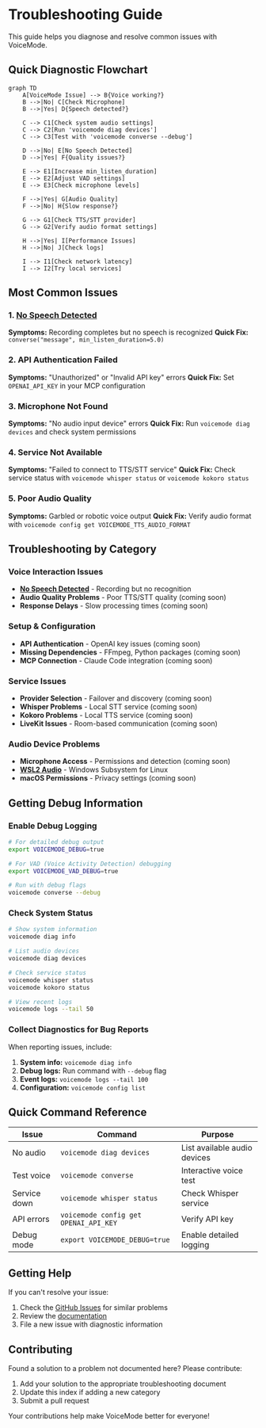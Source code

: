 # Troubleshooting Guide

This guide helps you diagnose and resolve common issues with VoiceMode.

## Quick Diagnostic Flowchart

```mermaid
graph TD
    A[VoiceMode Issue] --> B{Voice working?}
    B -->|No| C[Check Microphone]
    B -->|Yes| D{Speech detected?}

    C --> C1[Check system audio settings]
    C --> C2[Run 'voicemode diag devices']
    C --> C3[Test with 'voicemode converse --debug']

    D -->|No| E[No Speech Detected]
    D -->|Yes| F{Quality issues?}

    E --> E1[Increase min_listen_duration]
    E --> E2[Adjust VAD settings]
    E --> E3[Check microphone levels]

    F -->|Yes| G[Audio Quality]
    F -->|No| H{Slow response?}

    G --> G1[Check TTS/STT provider]
    G --> G2[Verify audio format settings]

    H -->|Yes| I[Performance Issues]
    H -->|No| J[Check logs]

    I --> I1[Check network latency]
    I --> I2[Try local services]
```

## Most Common Issues

### 1. [No Speech Detected](voice-interaction/no-speech-detected.md)
**Symptoms:** Recording completes but no speech is recognized
**Quick Fix:** `converse("message", min_listen_duration=5.0)`

### 2. API Authentication Failed
**Symptoms:** "Unauthorized" or "Invalid API key" errors
**Quick Fix:** Set `OPENAI_API_KEY` in your MCP configuration

### 3. Microphone Not Found
**Symptoms:** "No audio input device" errors
**Quick Fix:** Run `voicemode diag devices` and check system permissions

### 4. Service Not Available
**Symptoms:** "Failed to connect to TTS/STT service"
**Quick Fix:** Check service status with `voicemode whisper status` or `voicemode kokoro status`

### 5. Poor Audio Quality
**Symptoms:** Garbled or robotic voice output
**Quick Fix:** Verify audio format with `voicemode config get VOICEMODE_TTS_AUDIO_FORMAT`

## Troubleshooting by Category

### Voice Interaction Issues
- **[No Speech Detected](voice-interaction/no-speech-detected.md)** - Recording but no recognition
- **Audio Quality Problems** - Poor TTS/STT quality (coming soon)
- **Response Delays** - Slow processing times (coming soon)

### Setup & Configuration
- **API Authentication** - OpenAI key issues (coming soon)
- **Missing Dependencies** - FFmpeg, Python packages (coming soon)
- **MCP Connection** - Claude Code integration (coming soon)

### Service Issues
- **Provider Selection** - Failover and discovery (coming soon)
- **Whisper Problems** - Local STT service (coming soon)
- **Kokoro Problems** - Local TTS service (coming soon)
- **LiveKit Issues** - Room-based communication (coming soon)

### Audio Device Problems
- **Microphone Access** - Permissions and detection (coming soon)
- **[WSL2 Audio](audio-devices/wsl2-audio.md)** - Windows Subsystem for Linux
- **macOS Permissions** - Privacy settings (coming soon)

## Getting Debug Information

### Enable Debug Logging

```bash
# For detailed debug output
export VOICEMODE_DEBUG=true

# For VAD (Voice Activity Detection) debugging
export VOICEMODE_VAD_DEBUG=true

# Run with debug flags
voicemode converse --debug
```

### Check System Status

```bash
# Show system information
voicemode diag info

# List audio devices
voicemode diag devices

# Check service status
voicemode whisper status
voicemode kokoro status

# View recent logs
voicemode logs --tail 50
```

### Collect Diagnostics for Bug Reports

When reporting issues, include:

1. **System info:** `voicemode diag info`
2. **Debug logs:** Run command with `--debug` flag
3. **Event logs:** `voicemode logs --tail 100`
4. **Configuration:** `voicemode config list`

## Quick Command Reference

| Issue | Command | Purpose |
|-------|---------|---------|
| No audio | `voicemode diag devices` | List available audio devices |
| Test voice | `voicemode converse` | Interactive voice test |
| Service down | `voicemode whisper status` | Check Whisper service |
| API errors | `voicemode config get OPENAI_API_KEY` | Verify API key |
| Debug mode | `export VOICEMODE_DEBUG=true` | Enable detailed logging |

## Getting Help

If you can't resolve your issue:

1. Check the [GitHub Issues](https://github.com/mbailey/voicemode/issues) for similar problems
2. Review the [documentation](https://voicemode.dev)
3. File a new issue with diagnostic information

## Contributing

Found a solution to a problem not documented here? Please contribute:

1. Add your solution to the appropriate troubleshooting document
2. Update this index if adding a new category
3. Submit a pull request

Your contributions help make VoiceMode better for everyone!